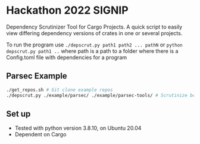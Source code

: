 # Hackathon 2022 SIGNIP
Dependency Scrutinizer Tool for Cargo Projects.
A quick script to easily view differing dependency versions of crates in one or several projects.

To run the program use `./depscrut.py path1 path2 ... pathN` or `python depscrut.py path1 ..` where path is a path to a folder where there is a Config.toml file with dependencies for a program

## Parsec Example
```bash
./get_repos.sh # Git clone example repos
./depscrut.py ./example/parsec/ ./example/parsec-tools/ # Scrutinize between example projects
```

## Set up
* Tested with python version 3.8.10, on Ubuntu 20.04
* Dependent on Cargo